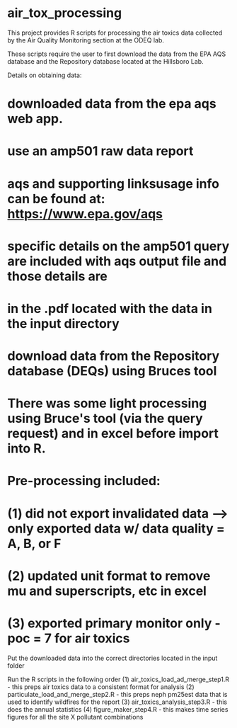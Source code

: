 # air_tox_processing

This project provides R scripts for processing the air toxics data collected by the Air Quality Monitoring section at the ODEQ lab.

These scripts require the user to first download the data from the EPA AQS database and the Repository database located at the Hillsboro Lab.

Details on obtaining data:
# downloaded data from the epa aqs web app. 
# use an amp501 raw data report
# aqs and supporting linksusage info can be found at: https://www.epa.gov/aqs
# specific details on the amp501 query are included with aqs output file and those details are 
# in the .pdf located with the data in the input directory 

# download data from the Repository database (DEQs) using Bruces tool 
# There was some light processing using Bruce's tool (via the query request) and in excel before import into R.  
# Pre-processing included:
# (1) did not export invalidated data --> only exported data w/ data quality = A, B, or F
# (2) updated unit format to remove mu and superscripts, etc in excel
# (3) exported primary monitor only - poc = 7 for air toxics

Put the downloaded data into the correct directories located in the input folder

Run the R scripts in the following order
(1) air_toxics_load_ad_merge_step1.R - this preps air toxics data to a consistent format for analysis
(2) particulate_load_and_merge_step2.R - this preps neph pm25est data that is used to identify wildfires for the report
(3) air_toxics_analysis_step3.R - this does the annual statistics
(4) figure_maker_step4.R - this makes time series figures for all the site X pollutant combinations
